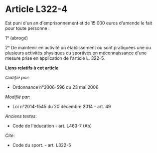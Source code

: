 # Article L322-4

Est puni d'un an d'emprisonnement et de 15 000 euros d'amende le fait pour toute personne : 

1° (abrogé)

2° De maintenir en activité un établissement où sont pratiquées une ou plusieurs activités physiques ou sportives en
méconnaissance d'une mesure prise en application de l'article L. 322-5.

**Liens relatifs à cet article**

_Codifié par_:

  - Ordonnance n°2006-596 du 23 mai 2006

_Modifié par_:

  - Loi n°2014-1545 du 20 décembre 2014 - art. 49

_Anciens textes_:

  - Code de l'éducation - art. L463-7 (Ab)

_Cite_:

  - Code du sport. - art. L322-5
